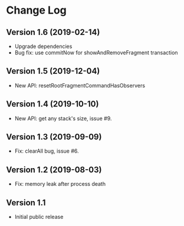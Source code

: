 Change Log
==========

Version 1.6 (2019-02-14)
------------------------
* Upgrade dependencies
* Bug fix: use commitNow for showAndRemoveFragment transaction

Version 1.5 (2019-12-04)
------------------------
* New API: resetRootFragmentCommandHasObservers

Version 1.4 (2019-10-10)
------------------------
* New API: get any stack's size, issue #9. 

Version 1.3 (2019-09-09)
------------------------
* Fix: clearAll bug, issue #6. 

Version 1.2 (2019-08-03)
------------------------
* Fix: memory leak after process death

Version 1.1
-----------
* Initial public release